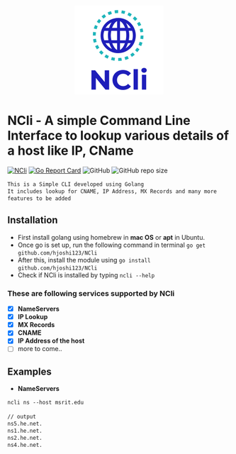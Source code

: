 <p align="center">
    <img src="https://github.com/hjoshi123/NCli/blob/master/ncli.png">
</p>

# NCli - A simple Command Line Interface to lookup various details of a host like IP, CName

[![NCli](https://img.shields.io/travis/hjoshi123/NCli.svg)](https://travis-ci.org/hjoshi123/NCli) [![Go Report Card](https://goreportcard.com/badge/github.com/hjoshi123/NCli)](https://goreportcard.com/report/github.com/hjoshi123/NCli) ![GitHub](https://img.shields.io/github/license/hjoshi123/NCli.svg) ![GitHub repo size](https://img.shields.io/github/repo-size/hjoshi123/NCli.svg)

```
This is a Simple CLI developed using Golang
It includes lookup for CNAME, IP Address, MX Records and many more features to be added
```

## Installation

* First install golang using homebrew in **mac OS** or **apt** in Ubuntu.
* Once go is set up, run the following command in terminal `go get github.com/hjoshi123/NCli`
* After this, install the module using `go install github.com/hjoshi123/NCli`
* Check if NCli is installed by typing `ncli --help`

### These are following services supported by NCli

- [x]  **NameServers**
- [x]  **IP Lookup**
- [x]  **MX Records**
- [x]  **CNAME**
- [x]  **IP Address of the host**
- [ ] more to come..

## Examples

* **NameServers**

```
ncli ns --host msrit.edu

// output
ns5.he.net.
ns1.he.net.
ns2.he.net.
ns4.he.net.
```

